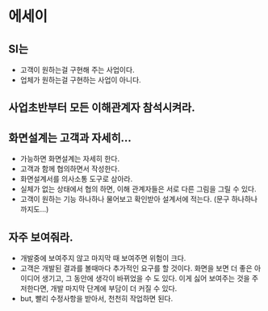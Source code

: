 # 에세이

## SI는
* 고객이 원하는걸 구현해 주는 사업이다.
* 업체가 원하는걸 구현하는 사업이 아니다.

## 사업초반부터 모든 이해관계자 참석시켜라.

## 화면설계는 고객과 자세히...
* 가능하면 화면설계는 자세히 한다.
* 고객과 함께 협의하면서 작성한다.
* 화면설계서를 의사소통 도구로 삼아라.
* 실체가 없는 상태에서 협의 하면, 이해 관계자들은 서로 다른 그림을 그릴 수 있다. 
* 고객이 원하는 기능 하나하나 물어보고 확인받아 설계서에 적는다. (문구 하나하나까지도...)
## 자주 보여줘라.
* 개발중에 보여주지 않고 마지막 때 보여주면 위험이 크다.
* 고객은 개발된 결과를 볼때마다 추가적인 요구를 할 것이다. 화면을 보면 더 좋은 아이디어 생기고, 그 동안에 생각이 바뀌었을 수 도 있다. 이게 싫어 보여주는 것을 주저한다면, 개발 마지막 단계에 부담이 더 커질 수 있다.
* but, 빨리 수정사항을 받아서, 천천히 작업하면 된다.